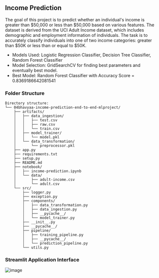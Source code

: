 ## Income Prediction

The goal of this project is to predict whether an individual's income is greater than $50,000 or less than $50,000 based on various features. The dataset is derived from the UCI Adult Income dataset, which includes demographic and employment information of individuals. The task is to accurately classify individuals into one of two income categories: greater than $50K or less than or equal to $50K.

- Models Used: Logistic Regression Classifier, Decision Tree Classifier, Random Forest Classifier
- Model Selection: GridSearchCV for finding best parameters and eventually best model.
- Best Model: Random Forest Classifier with Accuracy Score = 0.8369186642081541

### Folder Structure
```
Directory structure:
└── 04bhavyaa-income-prediction-end-to-end-mlproject/
    ├── artifacts/
    │   ├── data_ingestion/
    │   │   ├── test.csv
    │   │   ├── raw.csv
    │   │   └── train.csv
    │   ├── model_trainer/
    │   │   └── model.pkl
    │   └── data_transformation/
    │       └── preprocessor.pkl
    ├── app.py
    ├── requirements.txt
    ├── setup.py
    ├── README.md
    ├── notebook/
    │   ├── income-prediction.ipynb
    │   └── data/
    │       ├── adult-income.csv
    │       └── adult.csv
    └── src/
        ├── logger.py
        ├── exception.py
        ├── components/
        │   ├── data_transformation.py
        │   ├── data_ingestion.py
        │   ├── __pycache__/
        │   └── model_trainer.py
        ├── __init__.py
        ├── __pycache__/
        ├── pipeline/
        │   ├── training_pipeline.py
        │   ├── __pycache__/
        │   └── prediction_pipeline.py
        └── utils.py
```
### Streamlit Application Interface
![image](https://github.com/user-attachments/assets/09d2f940-100d-4102-a364-1a533afdf538)

